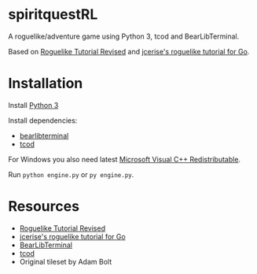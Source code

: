 # spiritquestRL
A roguelike/adventure game using Python 3, tcod and BearLibTerminal.

Based on [Roguelike Tutorial Revised](http://rogueliketutorials.com/) and [jcerise's roguelike tutorial for Go](https://jeremyceri.se/roguelikes/).

# Installation
Install [Python 3](https://www.python.org/downloads/)

Install dependencies:
- [bearlibterminal](http://foo.wyrd.name/en:bearlibterminal#download)
- [tcod](https://python-tcod.readthedocs.io/en/latest/installation.html)

For Windows you also need latest [Microsoft Visual C++ Redistributable](https://support.microsoft.com/en-ca/help/2977003/the-latest-supported-visual-c-downloads).

Run `python engine.py` or `py engine.py`.

# Resources
- [Roguelike Tutorial Revised](http://rogueliketutorials.com/)
- [jcerise's roguelike tutorial for Go](https://jeremyceri.se/roguelikes/)
- [BearLibTerminal](http://foo.wyrd.name/en:bearlibterminal)
- [tcod](https://python-tcod.readthedocs.io/en/latest/installation.html)
- Original tileset by Adam Bolt
